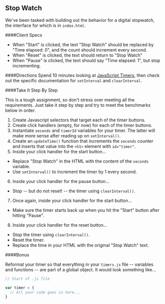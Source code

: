 ## Stop Watch

We've been tasked with building out the behavior for a digital stopwatch, the interface for which is in `index.html`.

####Client Specs
* When "Start" is clicked, the text "Stop Watch" should be replaced by "Time elapsed: 0", and the count should increment every second.
* When "Reset" is clicked, the text should return to "Stop Watch"
* When "Pause" is clicked, the text should say "Time elapsed: 1", but stop incrementing.

####Directions
Spend 10 minutes looking at [JavaScript Timers](https://developer.mozilla.org/en-US/docs/Web/JavaScript/Timers), then check out the specific documentation for `setInterval` and `clearInterval`.

####Take It Step By Step

This is a tough assignment, so don't stress over meeting all the requirements. Just take it step by step and try to meet the benchmarks below in order.  

1. Create Javascript selectors that target each of the timer buttons.
2. Create click handlers (empty, for now) for each of the timer buttons.
3. Instantiate `seconds` and `timerId` variables for your timer. The latter will make more sense after reading up on `setInterval()`.
4. Create an `updateTime()` function that increments the `seconds` counter and inserts that value into the `<h1>` element with `id="timer"`.
5. Inside your click handler for the start button...
  - Replace "Stop Watch" in the HTML with the content of the `seconds` variable.
  - Use `setInterval()` to increment the timer by 1 every second.
6. Inside your click handler for the pause button...
  - Stop -- but do not reset! -- the timer using `clearInterval()`.
7. Once again, inside your click handler for the start button...
  - Make sure the timer starts back up when you hit the "Start" button after hitting "Pause".
8. Inside your click handler for the reset button...
  - Stop the timer using `clearInterval()`.
  - Reset the timer.
  - Replace the time in your HTML with the original "Stop Watch" text.

####Bonus

Reformat your timer so that everything in your `timers.js` file -- variables and functions -- are part of a global object. It would look something like...

  ```javascript
  // Start of .js file

  var timer = {
    // All your code goes in here...
  }
  ```
